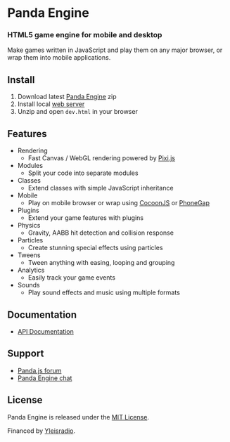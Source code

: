 # Panda Engine

### HTML5 game engine for mobile and desktop

Make games written in JavaScript and play them on any major browser, or wrap them into mobile applications.

## Install

1. Download latest [Panda Engine](https://github.com/ekelokorpi/panda.js/archive/master.zip) zip
2. Install local [web server](https://www.google.com/search?q=install%20local%20web%20server&rct=j)
3. Unzip and open `dev.html` in your browser

## Features

- Rendering
	- Fast Canvas / WebGL rendering powered by [Pixi.js](http://www.pixijs.com)
- Modules
	- Split your code into separate modules
- Classes
	- Extend classes with simple JavaScript inheritance
- Mobile
	- Play on mobile browser or wrap using [CocoonJS](http://www.ludei.com/cocoonjs/) or [PhoneGap](http://www.phonegap.com)
- Plugins
	- Extend your game features with plugins
- Physics
	- Gravity, AABB hit detection and collision response
- Particles
	- Create stunning special effects using particles
- Tweens
	- Tween anything with easing, looping and grouping
- Analytics
	- Easily track your game events
- Sounds
	- Play sound effects and music using multiple formats

## Documentation

- [API Documentation](http://www.pandajs.net/engine/docs)

## Support

- [Panda.js forum](http://www.html5gamedevs.com/forum/19-pandajs/)
- [Panda Engine chat](https://gitter.im/ekelokorpi/panda.js-engine)

## License

Panda Engine is released under the [MIT License](http://opensource.org/licenses/MIT).

Financed by [Yleisradio](http://en.wikipedia.org/wiki/Yle).
